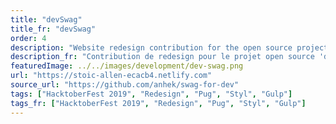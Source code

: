 ```yaml
---
title: "devSwag"
title_fr: "devSwag"
order: 4
description: "Website redesign contribution for the open source project called 'devSwag' during the Hacktoberfest 2019."
description_fr: "Contribution de redesign pour le projet open source 'devSwag' lors du Hacktoberfest 2019."
featuredImage: ../../images/development/dev-swag.png
url: "https://stoic-allen-ecacb4.netlify.com"
source_url: "https://github.com/anhek/swag-for-dev"
tags: ["HacktoberFest 2019", "Redesign", "Pug", "Styl", "Gulp"]
tags_fr: ["HacktoberFest 2019", "Redesign", "Pug", "Styl", "Gulp"]
---
```

